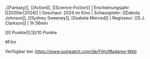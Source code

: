 
,[[Fantasy]], [[Action]], [[Science-Fiction]] | Erscheinungsjahr: [[2020er|2024]] | Geschaut: 2024 im Kino | Schauspieler: [[Dakota Johnson]], [[Sydney Sweeney]], [[Isabela Merced]] | Regisseur: [[S.J. Clarkson]] | 1h 56min

[[0 Punkte|0,1]]/10 Punkte


#Film

Verfügbar bei: https://www.justwatch.com/de/Film/Madame-Web
